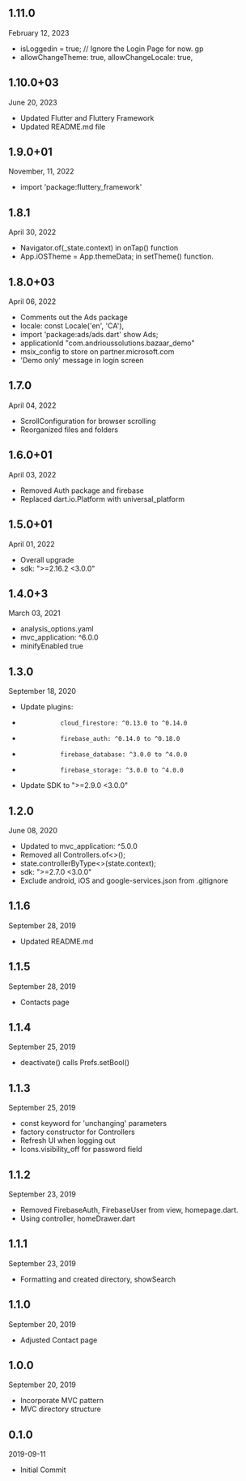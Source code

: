 
## 1.11.0
 February 12, 2023
- isLoggedin = true; // Ignore the Login Page for now. gp
- allowChangeTheme: true, allowChangeLocale: true,

## 1.10.0+03
 June 20, 2023
- Updated Flutter and Fluttery Framework
- Updated README.md file

## 1.9.0+01
 November, 11, 2022
- import 'package:fluttery_framework'

## 1.8.1
 April 30, 2022
- Navigator.of(_state.context) in onTap() function
- App.iOSTheme = App.themeData; in setTheme() function.

## 1.8.0+03
 April 06, 2022
- Comments out the Ads package
- locale: const Locale('en', 'CA'),
- import 'package:ads/ads.dart' show Ads;
- applicationId "com.andrioussolutions.bazaar_demo"
- msix_config to store on partner.microsoft.com
- 'Demo only' message in login screen

## 1.7.0
 April 04, 2022
- ScrollConfiguration for browser scrolling
- Reorganized files and folders

## 1.6.0+01
 April 03, 2022
- Removed Auth package and firebase
- Replaced dart.io.Platform with universal_platform

## 1.5.0+01
 April 01, 2022
- Overall upgrade
- sdk: ">=2.16.2 <3.0.0"

## 1.4.0+3
 March 03, 2021
- analysis_options.yaml
- mvc_application: ^6.0.0
- minifyEnabled true

## 1.3.0
 September 18, 2020
- Update plugins:
-                cloud_firestore: ^0.13.0 to ^0.14.0
-                firebase_auth: ^0.14.0 to ^0.18.0
-                firebase_database: ^3.0.0 to ^4.0.0
-                firebase_storage: ^3.0.0 to ^4.0.0
- Update SDK to ">=2.9.0 <3.0.0"

## 1.2.0
 June 08, 2020
- Updated to mvc_application: ^5.0.0
- Removed all Controllers.of<>();
- state.controllerByType<>(state.context);
- sdk: ">=2.7.0 <3.0.0"
- Exclude android, iOS and google-services.json from .gitignore

## 1.1.6
 September 28, 2019
- Updated README.md

## 1.1.5
 September 28, 2019
- Contacts page

## 1.1.4
 September 25, 2019
- deactivate() calls Prefs.setBool()

## 1.1.3
 September 25, 2019
- const keyword for 'unchanging' parameters
- factory constructor for Controllers
- Refresh UI when logging out
- Icons.visibility_off for password field

## 1.1.2
 September 23, 2019
- Removed FirebaseAuth, FirebaseUser from view, homepage.dart. 
- Using controller, homeDrawer.dart

## 1.1.1
 September 23, 2019
- Formatting and created directory, showSearch

## 1.1.0
 September 20, 2019
- Adjusted Contact page

## 1.0.0
 September 20, 2019
- Incorporate MVC pattern
- MVC directory structure

## 0.1.0
 2019-09-11
- Initial Commit